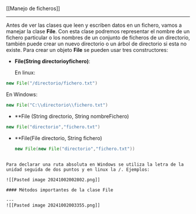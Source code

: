 [[Manejo de ficheros]]

----
Antes de ver las clases que leen y escriben datos en un fichero, vamos a manejar la clase **File**. Con esta clase podremos representar el nombre de un fichero particular o los nombres de un conjunto de ficheros de un directorio, también puede crear un nuevo directorio o un árbol de directorio si esta no existe. Para crear un objeto **File** se pueden usar tres constructores:
- **File(String directorioyfichero)**:
  
  En linux:
```java
new File("/directorio/fichero.txt")
```

En Windows:
```java
new File("C:\\directorio\\fichero.txt")
```

- **File (String directorio, String nombreFichero)
```java
new File("directorio","fichero.txt")
```

- **File(File directorio, String fichero)
  ```java
  new File(new File("directorio","fichero.txt"))
```

Para declarar una ruta absoluta en Windows se utiliza la letra de la unidad seguida de dos puntos y en linux la /. Ejemplos:

![[Pasted image 20241002002802.png]]

#### Métodos importantes de la clase File

---
![[Pasted image 20241002003355.png]]